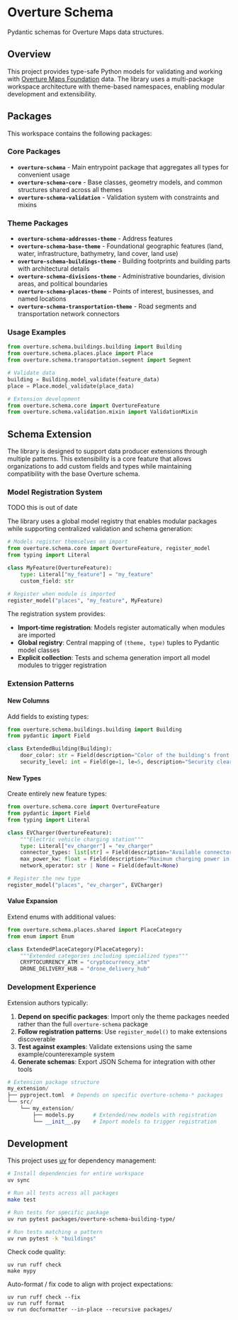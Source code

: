 # Overture Schema

Pydantic schemas for Overture Maps data structures.

## Overview

This project provides type-safe Python models for validating and working with [Overture Maps Foundation](https://overturemaps.org) data. The library uses a multi-package workspace architecture with theme-based namespaces, enabling modular development and extensibility.

## Packages

This workspace contains the following packages:

### Core Packages

- **`overture-schema`** - Main entrypoint package that aggregates all types for convenient usage
- **`overture-schema-core`** - Base classes, geometry models, and common structures shared across all themes
- **`overture-schema-validation`** - Validation system with constraints and mixins

### Theme Packages

- **`overture-schema-addresses-theme`** - Address features
- **`overture-schema-base-theme`** - Foundational geographic features (land, water, infrastructure, bathymetry, land cover, land use)
- **`overture-schema-buildings-theme`** - Building footprints and building parts with architectural details
- **`overture-schema-divisions-theme`** - Administrative boundaries, division areas, and political boundaries
- **`overture-schema-places-theme`** - Points of interest, businesses, and named locations
- **`overture-schema-transportation-theme`** - Road segments and transportation network connectors

### Usage Examples

```python
from overture.schema.buildings.building import Building
from overture.schema.places.place import Place
from overture.schema.transportation.segment import Segment

# Validate data
building = Building.model_validate(feature_data)
place = Place.model_validate(place_data)

# Extension development
from overture.schema.core import OvertureFeature
from overture.schema.validation.mixin import ValidationMixin
```

## Schema Extension

The library is designed to support data producer extensions through multiple patterns. This extensibility is a core feature that allows organizations to add custom fields and types while maintaining compatibility with the base Overture schema.

### Model Registration System

TODO this is out of date

The library uses a global model registry that enables modular packages while supporting centralized validation and schema generation:

```python
# Models register themselves on import
from overture.schema.core import OvertureFeature, register_model
from typing import Literal

class MyFeature(OvertureFeature):
    type: Literal["my_feature"] = "my_feature"
    custom_field: str

# Register when module is imported
register_model("places", "my_feature", MyFeature)
```

The registration system provides:

- **Import-time registration**: Models register automatically when modules are imported
- **Global registry**: Central mapping of `(theme, type)` tuples to Pydantic model classes
- **Explicit collection**: Tests and schema generation import all model modules to trigger registration

### Extension Patterns

#### New Columns

Add fields to existing types:

```python
from overture.schema.buildings.building import Building
from pydantic import Field

class ExtendedBuilding(Building):
    door_color: str = Field(description="Color of the building's front door")
    security_level: int = Field(ge=1, le=5, description="Security clearance level")
```

#### New Types

Create entirely new feature types:

```python
from overture.schema.core import OvertureFeature
from pydantic import Field
from typing import Literal

class EVCharger(OvertureFeature):
    """Electric vehicle charging station"""
    type: Literal["ev_charger"] = "ev_charger"
    connector_types: list[str] = Field(description="Available connector types")
    max_power_kw: float = Field(description="Maximum charging power in kilowatts")
    network_operator: str | None = Field(default=None)

# Register the new type
register_model("places", "ev_charger", EVCharger)
```

#### Value Expansion

Extend enums with additional values:

```python
from overture.schema.places.shared import PlaceCategory
from enum import Enum

class ExtendedPlaceCategory(PlaceCategory):
    """Extended categories including specialized types"""
    CRYPTOCURRENCY_ATM = "cryptocurrency_atm"
    DRONE_DELIVERY_HUB = "drone_delivery_hub"
```

### Development Experience

Extension authors typically:

1. **Depend on specific packages**: Import only the theme packages needed rather than the full `overture-schema` package
2. **Follow registration patterns**: Use `register_model()` to make extensions discoverable
3. **Test against examples**: Validate extensions using the same example/counterexample system
4. **Generate schemas**: Export JSON Schema for integration with other tools

```python
# Extension package structure
my_extension/
├── pyproject.toml  # Depends on specific overture-schema-* packages
└── src/
    └── my_extension/
        ├── models.py      # Extended/new models with registration
        └── __init__.py    # Import models to trigger registration
```

## Development

This project uses [uv](https://docs.astral.sh/uv/) for dependency management:

```bash
# Install dependencies for entire workspace
uv sync

# Run all tests across all packages
make test

# Run tests for specific package
uv run pytest packages/overture-schema-building-type/

# Run tests matching a pattern
uv run pytest -k "buildings"
```

Check code quality:

```shell
uv run ruff check
make mypy
```

Auto-format / fix code to align with project expectations:

```shell
uv run ruff check --fix
uv run ruff format
uv run docformatter --in-place --recursive packages/
```
